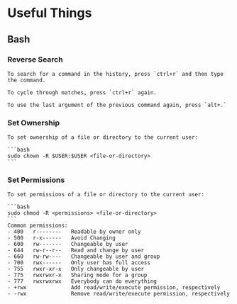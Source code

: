 # Useful Things

## Bash

### Reverse Search
    To search for a command in the history, press `ctrl+r` and then type the command.

    To cycle through matches, press `ctrl+r` again.

    To use the last argument of the previous command again, press `alt+.`

### Set Ownership
    To set ownership of a file or directory to the current user:

    ```bash
    sudo chown -R $USER:$USER <file-or-directory>
    ```

### Set Permissions
    To set permissions of a file or directory to the current user:

    ```bash
    sudo chmod -R <permissions> <file-or-directory>
    ```
    Common permissions:
    - 400	r--------	Readable by owner only
    - 500	r-x------	Avoid Changing
    - 600	rw-------	Changeable by user
    - 644	rw-r--r--	Read and change by user
    - 660	rw-rw----	Changeable by user and group
    - 700	rwx------	Only user has full access
    - 755	rwxr-xr-x	Only changeable by user
    - 775	rwxrwxr-x	Sharing mode for a group
    - 777	rwxrwxrwx	Everybody can do everything
    - +rwx	            Add read/write/execute permission, respectively
    - -rwx	            Remove read/write/execute permission, respectively
    
    
    
